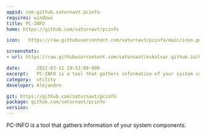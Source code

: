 ```yaml
---
appid: com.github.saturnavt.pcinfo
requires: windows
title: PC-INFO
home: https://github.com/saturnavt/pcinfo

icon: 	https://raw.githubusercontent.com/saturnavt/pcinfo/main/icon.png

screenshots:
- url: https://raw.githubusercontent.com/saturnavt/eskolvar.github.io/main/assets/img/pcinfo.jpeg

date:      2022-03-11 19:52:00-000
excerpt:   PC-INFO is a tool that gathers information of your system components.
category:  utility
developer: Alejandro

git: https://github.com/saturnavt/pcinfo
package: github.com/saturnavt/pcinfo
version: 
---
```


PC-INFO is a tool that gathers information of your system components.